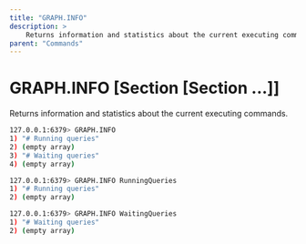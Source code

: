 ```yaml
---
title: "GRAPH.INFO"
description: >
    Returns information and statistics about the current executing commands
parent: "Commands"
---
```


# GRAPH.INFO [Section [Section ...]]

Returns information and statistics about the current executing commands.

```sh
127.0.0.1:6379> GRAPH.INFO
1) "# Running queries"
2) (empty array)
3) "# Waiting queries"
4) (empty array)

127.0.0.1:6379> GRAPH.INFO RunningQueries
1) "# Running queries"
2) (empty array)

127.0.0.1:6379> GRAPH.INFO WaitingQueries
1) "# Waiting queries"
2) (empty array)
```
